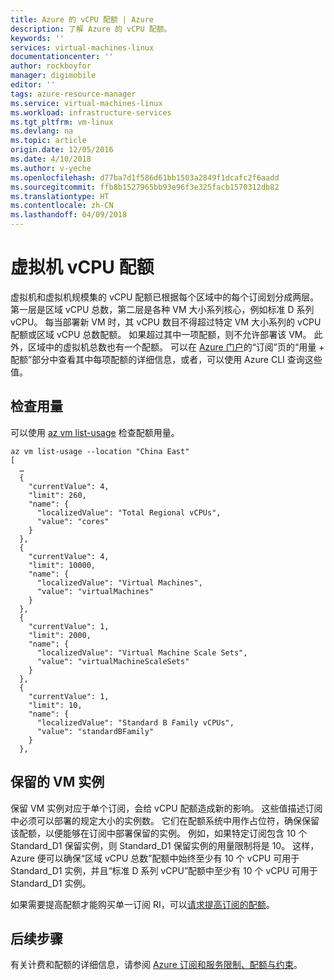```yaml
---
title: Azure 的 vCPU 配额 | Azure
description: 了解 Azure 的 vCPU 配额。
keywords: ''
services: virtual-machines-linux
documentationcenter: ''
author: rockboyfor
manager: digimobile
editor: ''
tags: azure-resource-manager
ms.service: virtual-machines-linux
ms.workload: infrastructure-services
ms.tgt_pltfrm: vm-linux
ms.devlang: na
ms.topic: article
origin.date: 12/05/2016
ms.date: 4/10/2018
ms.author: v-yeche
ms.openlocfilehash: d77ba7d1f586d61bb1503a2849f1dcafc2f6aadd
ms.sourcegitcommit: ffb8b1527965bb93e96f3e325facb1570312db82
ms.translationtype: HT
ms.contentlocale: zh-CN
ms.lasthandoff: 04/09/2018
---
```

# <a name="virtual-machine-vcpu-quotas"></a>虚拟机 vCPU 配额

虚拟机和虚拟机规模集的 vCPU 配额已根据每个区域中的每个订阅划分成两层。 第一层是区域 vCPU 总数，第二层是各种 VM 大小系列核心，例如标准 D 系列 vCPU。 每当部署新 VM 时，其 vCPU 数目不得超过特定 VM 大小系列的 vCPU 配额或区域 vCPU 总数配额。 如果超过其中一项配额，则不允许部署该 VM。 此外，区域中的虚拟机总数也有一个配额。 可以在 [Azure 门户](https://portal.azure.cn)的“订阅”页的“用量 + 配额”部分中查看其中每项配额的详细信息，或者，可以使用 Azure CLI 查询这些值。

## <a name="check-usage"></a>检查用量

可以使用 [az vm list-usage](https://docs.azure.cn/zh-cn/cli/vm?view=azure-cli-latest#az_vm_list_usage) 检查配额用量。

```azurecli
az vm list-usage --location "China East"
[
  …
  {
    "currentValue": 4,
    "limit": 260,
    "name": {
      "localizedValue": "Total Regional vCPUs",
      "value": "cores"
    }
  },
  {
    "currentValue": 4,
    "limit": 10000,
    "name": {
      "localizedValue": "Virtual Machines",
      "value": "virtualMachines"
    }
  },
  {
    "currentValue": 1,
    "limit": 2000,
    "name": {
      "localizedValue": "Virtual Machine Scale Sets",
      "value": "virtualMachineScaleSets"
    }
  },
  {
    "currentValue": 1,
    "limit": 10,
    "name": {
      "localizedValue": "Standard B Family vCPUs",
      "value": "standardBFamily"
    }
  },
```
## <a name="reserved-vm-instances"></a>保留的 VM 实例
保留 VM 实例对应于单个订阅，会给 vCPU 配额造成新的影响。 这些值描述订阅中必须可以部署的规定大小的实例数。 它们在配额系统中用作占位符，确保保留该配额，以便能够在订阅中部署保留的实例。 例如，如果特定订阅包含 10 个 Standard_D1 保留实例，则 Standard_D1 保留实例的用量限制将是 10。 这样，Azure 便可以确保“区域 vCPU 总数”配额中始终至少有 10 个 vCPU 可用于 Standard_D1 实例，并且“标准 D 系列 vCPU”配额中至少有 10 个 vCPU 可用于 Standard_D1 实例。

如果需要提高配额才能购买单一订阅 RI，可以[请求提高订阅的配额](https://support.windowsazure.cn/support/support-azure)。
<!-- URL /azure-supportability/resource-manager-core-quotas-request SHOULD BE https://support.windowsazure.cn/support/support-azure -->

## <a name="next-steps"></a>后续步骤

有关计费和配额的详细信息，请参阅 [Azure 订阅和服务限制、配额与约束](/azure-subscription-service-limits?toc=/azure/billing/TOC.json)。
<!-- Update_Description: update meta propertiessss -->
<!-- ms.date: 04/10/2018 -->